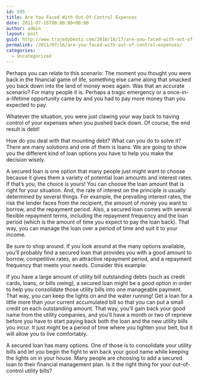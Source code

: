 ```yaml
---
id: 595
title: Are You Faced With Out-Of-Control Expenses
date: 2011-07-16T00:00:00+00:00
author: admin
layout: post
guid: http://www.trajedybeatz.com/2010/10/17/are-you-faced-with-out-of-control-expenses/
permalink: /2011/07/16/are-you-faced-with-out-of-control-expenses/
categories:
  - Uncategorized
---
```

Perhaps you can relate to this scenario: The moment you thought you were back in the financial game of life, something else came along that smacked you back down into the land of money woes again. Was that an accurate scenario? For many people it is. Perhaps a tragic emergency or a once-in-a-lifetime opportunity came by and you had to pay more money than you expected to pay.

Whatever the situation, you were just clawing your way back to having control of your expenses when you pushed back down. Of course, the end result is debt!

How do you deal with that mounting debt? What can you do to solve it? There are many solutions and one of them is loans. We are going to show you the different kind of loan options you have to help you make the decision wisely.

A secured loan is one option that many people just might want to choose because it gives them a variety of potential loan amounts and interest rates. If that’s you, the choice is yours! You can choose the loan amount that is right for your situation. And, the rate of interest on the principle is usually determined by several things. For example, the prevailing interest rates, the risk the lender faces from the recipient, the amount of money you want to borrow, and the repayment period. Also, a secured loan comes with several flexible repayment terms, including the repayment frequency and the loan period (which is the amount of time you expect to pay the loan back). That way, you can manage the loan over a period of time and suit it to your income.

Be sure to shop around. If you look around at the many options available, you’ll probably find a secured loan that provides you with a good amount to borrow, competitive rates, an attractive repayment period, and a repayment frequency that meets your needs. Consider this example:

If you have a large amount of utility bill outstanding debts (such as credit cards, loans, or bills owing), a secured loan might be a good option in order to help you consolidate those utility bills into one manageable payment. That way, you can keep the lights on and the water running! Get a loan for a little more than your current accumulated bill so that you can put a small credit on each outstanding amount. That way, you’ll gain back your good name from the utility companies, and you’ll have a month or two of reprieve before you have to start paying back both the loan and the new utility bills you incur. It just might be a period of time where you tighten your belt, but it will allow you to live comfortably.

A secured loan has many options. One of those is to consolidate your utility bills and let you begin the fight to win back your good name while keeping the lights on in your house. Many people are choosing to add a secured loan to their financial management plan. Is it the right thing for your out-of-control utility bills?